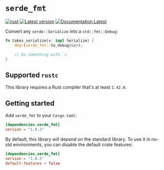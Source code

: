 # `serde_fmt`

[![rust](https://github.com/KodrAus/serde_fmt/actions/workflows/rust.yml/badge.svg)](https://github.com/KodrAus/serde_fmt/actions/workflows/rust.yml)
[![Latest version](https://img.shields.io/crates/v/serde_fmt.svg)](https://crates.io/crates/serde_fmt)
[![Documentation Latest](https://docs.rs/serde_fmt/badge.svg)](https://docs.rs/serde_fmt)

Convert any `serde::Serialize` into a `std::fmt::Debug`:

```rust
fn takes_serialize(v: impl Serialize) {
    dbg!(serde_fmt::to_debug(&v));

    // Do something with `v`
}
```

## Supported `rustc`

This library requires a Rust compiler that's at least `1.42.0`.

## Getting started

Add `serde_fmt` to your `Cargo.toml`:

```toml
[dependencies.serde_fmt]
version = "1.0.2"
```

By default, this library will depend on the standard library. To use it in no-std environments, you can disable the default crate features:

```toml
[dependencies.serde_fmt]
version = "1.0.2"
default-features = false
```
